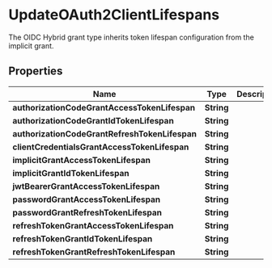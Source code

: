 

# UpdateOAuth2ClientLifespans

The OIDC Hybrid grant type inherits token lifespan configuration from the implicit grant.

## Properties

| Name | Type | Description | Notes |
|------------ | ------------- | ------------- | -------------|
|**authorizationCodeGrantAccessTokenLifespan** | **String** |  |  [optional] |
|**authorizationCodeGrantIdTokenLifespan** | **String** |  |  [optional] |
|**authorizationCodeGrantRefreshTokenLifespan** | **String** |  |  [optional] |
|**clientCredentialsGrantAccessTokenLifespan** | **String** |  |  [optional] |
|**implicitGrantAccessTokenLifespan** | **String** |  |  [optional] |
|**implicitGrantIdTokenLifespan** | **String** |  |  [optional] |
|**jwtBearerGrantAccessTokenLifespan** | **String** |  |  [optional] |
|**passwordGrantAccessTokenLifespan** | **String** |  |  [optional] |
|**passwordGrantRefreshTokenLifespan** | **String** |  |  [optional] |
|**refreshTokenGrantAccessTokenLifespan** | **String** |  |  [optional] |
|**refreshTokenGrantIdTokenLifespan** | **String** |  |  [optional] |
|**refreshTokenGrantRefreshTokenLifespan** | **String** |  |  [optional] |



